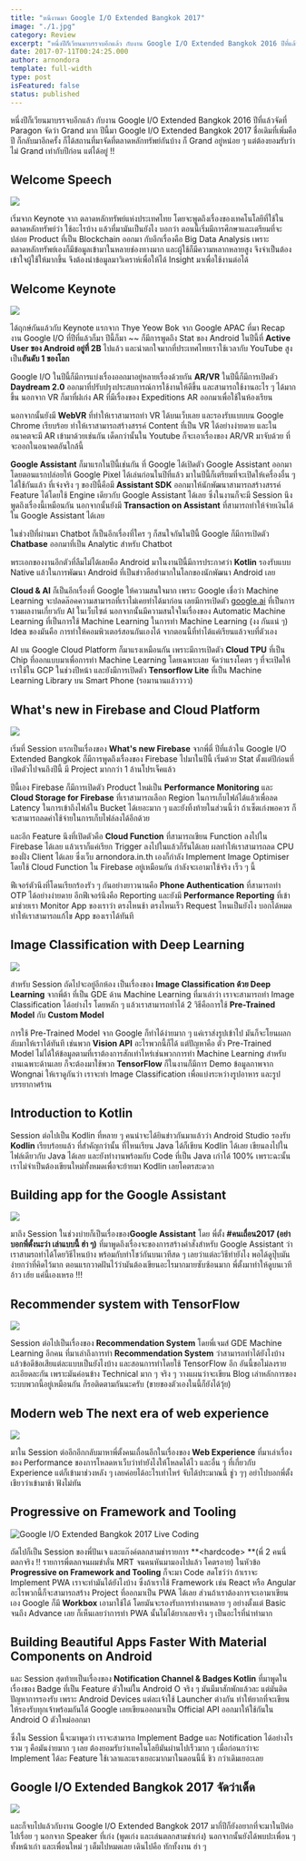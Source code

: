 ```yaml
---
title: "หนีงานมา Google I/O Extended Bangkok 2017"
image: "./1.jpg"
category: Review
excerpt: "หนึ่งปีก็เวียนมาบรรจบอีกแล้ว กับงาน Google I/O Extended Bangkok 2016 ปีที่แล้วจัดที่ Paragon จัดว่า Grand มาก ปีนี้มา Google I/O Extended Bangkok 2017 ชื่อเดิมที่เพิ่มคือ ปี ก็กลับมาอีกครั้ง"
date: 2017-07-11T00:24:25.000
author: arnondora
template: full-width
type: post
isFeatured: false
status: published
---
```


หนึ่งปีก็เวียนมาบรรจบอีกแล้ว กับงาน Google I/O Extended Bangkok 2016 ปีที่แล้วจัดที่ Paragon จัดว่า Grand มาก ปีนี้มา Google I/O Extended Bangkok 2017 ชื่อเดิมที่เพิ่มคือ ปี ก็กลับมาอีกครั้ง ก็ได้สถานที่มาจัดที่ตลาดหลักทรัพย์กันบ้าง ก็ Grand อยู่หน่อย ๆ แต่ต้องยอมรับว่า ไม่ Grand เท่ากับปีก่อน แต่ได้อยู่ !!

## Welcome Speech
![](./googleioextended2017-3.jpg)

เริ่มจาก Keynote จาก ตลาดหลักทรัพย์แห่งประเทศไทย โดยจะพูดถึงเรื่องของเทคโนโลยีที่ใช้ในตลาดหลักทรัพย์ว่า ใช้อะไรบ้าง แล้วที่มามันเป็นยังไง บอกว่า ตอนนี้เริ่มมีการศึกษาและเตรียมที่จะปล่อย Product ที่เป็น Blockchain ออกมา กับอีกเรื่องคือ Big Data Analysis เพราะตลาดหลักทรัพย์เองก็มีข้อมูลเข้ามาในหลายช่องทางมาก และผู้ใช้ก็มีความหลากหลายสูง จึงจำเป็นต้องเข้าใจผู้ใช้ให้มากขึ้น จึงต้องนำข้อมูลมาวิเคราห์เพื่อให้ได้ Insight มาเพื่อใช้งานต่อได้

## Welcome Keynote
![](./googleioextended2017-4.jpg)

ได้ฤกษ์กันแล้วกับ Keynote แรกจาก Thye Yeow Bok จาก Google APAC ที่มา Recap งาน Google I/O ที่ปีที่แล้วก็มา ปีนี้ก็มา ~~ ก็มีการพูดถึง Stat ของ Android ในปีนี้ที่ **Active User ของ Android อยู่ที่ 2B** ไปแล้ว และน่าตกใจมากที่ประเทศไทยเราใช้เวลากับ YouTube สูงเป็น**อันดับ 1 ของโลก**

Google I/O ในปีนี้ก็มีการแบ่งเรื่องออกมาอยู่หลายเรื่องด้วยกัน **AR/VR** ในปีนี้ก็มีการเปิดตัว **Daydream 2.0** ออกมาที่ปรับปรุงประสบการณ์การใช้งานให้ดีขึ้น และสามารถใช้งานอะไร ๆ ได้มากขึ้น นอกจาก VR ก็มาที่ฝเก่ง AR ที่มีเรื่องของ Expeditions AR ออกมาเพื่อใช้ในห้องเรียน

นอกจากนั้นยังมี **WebVR** ที่ทำให้เราสามารถทำ VR ได้บนเว็บเลย และรองรับแบบบน Google Chrome เรียบร้อย ทำให้เราสามารถสร้างสรรค์ Content ที่เป็น VR ได้อย่างง่ายดาย และในอนาคตจะมี AR เข้ามาด้วยเช่นกัน เด็ดกว่านั้นใน Youtube ก็จะเอาเรื่องของ AR/VR มาจับด้วย ที่จะออกในอนาคตอันใกล้นี้

**Google Assistant** ก็มาแรกในปีนี้เช่นกัน ที่ Google ได้เปิดตัว Google Assistant ออกมา โดยตอนแรกปล่อยให้ Google Pixel ได้เล่นก่อนในปีที่แล้ว มาในปีนี้ก็เตรียมที่จะเปิดให้เครื่องอื่น ๆ ได้ใช้กันแล้ว ที่เจ๋งจริง ๆ ของปีนี้คือมี **Assistant SDK** ออกมาให้นักพัฒนาสามารถสร้างสรรค์ Feature ได้โดยใช้ Engine เดียวกับ Google Assistant ได้เลย ซึ่งในงานก็จะมี Session นึงพูดถึงเรื่องนี้เหมือนกัน นอกจากนั้นยังมี **Transaction on Assistant** ที่สามารถทำให้จ่ายเงินได้ใน Google Assistant ได้เลย

ในช่วงปีที่ผ่านมา Chatbot ก็เป็นอีกเรื่องที่ใคร ๆ ก็สนใจกันในปีนี้ Google ก็มีการเปิดตัว **Chatbase** ออกมาที่เป็น Analytic สำหรับ Chatbot

พระเอกของงานอีกตัวที่ลืมไม่ได้เลยคือ Android มาในงานปีนี้มีการประกาศว่า **Kotlin** รองรับแบบ Native แล้วในการพัฒนา Android ที่เป็นข่าวฮือฮ่ามากในโลกของนักพัฒนา Android เลย

**Cloud & AI** ก็เป็นอีกเรื่องที่ Google ให้ความสนใจมาก เพราะ Google เชื่อว่า Machine Learning จะปลดล๊อคความสามารถที่เราไม่เคยทำได้มาก่อน เลยมีการเปิดตัว [google.ai][2] ที่เป็นการรวมผลงานเกี่ยวกับ AI ในเว็บไซต์ นอกจากนั้นมีความสนใจในเรื่องของ Automatic Machine Learning ที่เป็นการใช้ Machine Learning ในการทำ Machine Learning (งง กันแน่ ๆ) Idea ของมันคือ การทำให้คอมพิวเตอร์สอนกันเองได้ จากตอนนี้ที่ทำได้แค่เรียนแล้วจบที่ตัวเอง

AI บน Google Cloud Platform ก็มาแรงเหมือนกัน เพราะมีการเปิดตัว **Cloud TPU** ที่เป็น Chip ที่ออกแบบมาเพื่อการทำ Machine Learning โดยเฉพาะเลย จัดว่าแรงโคตร ๆ ที่จะเปิดให้เราใช้ใน GCP ในช่วงปีหน้า และยังมีการเปิดตัว **Tensorflow Lite** ที่เป็น Machine Learning Library บน Smart Phone (รอมานานแล้วววว)

## What's new in Firebase and Cloud Platform

![](./googleioextended2017-5.jpg)

เริ่มที่ Session แรกเป็นเรื่องของ **What's new Firebase** จากพี่ตี๋ ปีที่แล้วใน Google I/O Extended Bangkok ก็มีการพูดถึงเรื่องของ Firebase ไปมาในปีนี้ เริ่มด้วย Stat ตั้งแต่ปีก่อนที่เปิดตัวไปจนถึงปีนี้ มี Project มากกว่า 1 ล้านโปรเจ็คแล้ว

ปีนี้เอง Firebase ก็มีการเปิดตัว Product ใหม่เป็น **Performance Monitoring** และ **Cloud Storage for Firebase** ที่เราสามารถเลือก Region ในการเก็บไฟล์ได้แล้วเพื่อลด Latency ในการเข้าถึงไฟล์ใน Bucket ได้เยอะมาก ๆ และยังทิ้งท้ายในส่วนนี้ว่า ถ้าเซ็ตเก่งพอควร ก็จะสามารถลดค่าใช้จ่ายในการเก็บไฟล์ลงได้อีกด้วย

และอีก Feature นึงที่เปิดตัวคือ **Cloud Function** ที่สามารถเขียน Function ลงไปใน Firebase ได้เลย แล้วเราก็แค่เรียก Trigger ลงไปในแล้วก็รันได้เลย ผลทำให้เราสามารถลด CPU ของฝั่ง Client ได้เลย ซึ่งเว็บ arnondora.in.th เองก็กำลัง Implement Image Optimiser โดยใช้ Cloud Function ใน Firebase อยู่เหมือนกัน กำลังจะเอามาใช้จริง เร็ว ๆ นี้

ฟีเจอร์ตัวนึงที่โดนเรียกร้องรัว ๆ กันอย่างยาวนานคือ **Phone Authentication** ที่สามารถทำ OTP ได้อย่างง่ายดาย อีกฟีเจอร์นึงคือ Reporting และยังมี **Performance Reporting** ที่เข้ามาช่วยเรา Monitor App ของเราว่า ตรงไหนช้า ตรงไหนเร็ว Request ไหนเป็นยังไง บอกได้หมด ทำให้เราสามารถแก้ไข App ของเราได้ทันที

## Image Classification with Deep Learning

![](./googleioextended2017-6.jpg)

สำหรับ Session ถัดไปจะอยู่อีกห้อง เป็นเรื่องของ **Image Classification ด้วย Deep Learning** จากพี่ต้า ที่เป็น GDE ด้าน Machine Learning ที่มาเล่าว่า เราจะสามารถทำ Image Classification ได้อย่างไร โดยหลัก ๆ แล้วเราสามารถทำได้ 2 วิธีคือการใช้ **Pre-Trained Model** กับ **Custom Model**

การใช้ Pre-Trained Model จาก Google ก็ทำได้ง่ายมาก ๆ แค่เราส่งรูปเข้าไป มันก็จะโยนผลกลับมาให้เราได้ทันที เช่นพวก **Vision API** อะไรพวกนี้ก็ได้ แต่ปัญหาคือ ตัว Pre-Trained Model ไม่ได้ให้ข้อมูลตามที่เราต้องการสักเท่าไหร่เช่นพวกการทำ Machine Learning สำหรับงานเฉพาะด้านเลย ก็จะต้องมาใช้พวก **TensorFlow** ก็ในงานก็มีการ Demo ข้อมูลภาพจาก Wongnai ให้เราดูกันว่า เราจะทำ Image Classification เพื่อแบ่งระหว่างรูปอาหาร และรูปบรรยากาศร้าน

## Introduction to Kotlin
Session ต่อไปเป็น Kodlin ที่หลาย ๆ คนน่าจะได้ยินข่าวกันมาแล้วว่า Android Studio รองรับ **Kodlin** เรียบร้อยแล้ว ที่สำคัญกว่านั้น ที่ไหนเรียน Java ได้ก็เขียน Kodlin ได้เลย เขียนลงไปในไฟล์เดียวกับ Java ได้เลย และยังทำงานพร้อมกับ Code ที่เป็น Java เก่าได้ 100% เพราะฉะนั้นเราไม่จำเป็นต้องเขียนใหม่ทั้งหมดเพื่อจะย้ายมา Kodlin เลยโคตรสะดวก

## Building app for the Google Assistant

![](./googleioextended2017-7.jpg)

มาถึง Session ในช่วงบ่ายก็เป็นเรื่องของ**Google Assistant** โดย พี่ตั้ง **\#คนเถื่อน2017 (อย่าบอกพี่ตั้งนะว่า เล่าแบบนี้ ฮ่า ๆ)** ที่มาพูดถึงเรื่องจะของการสร้างคำสั่งสำหรับ Google Assistant ว่าเราสามรถทำได้โดยวิธีไหนบ้าง พร้อมกับทำโชว์กันบนเวทีสด ๆ เลยว่าแต่ละวิธีทำยังไง พอได้ดูปุ๊บมันง่ายกว่าที่คิดไว้มาก ตอนแรกวาดฝันไว้ว่ามันต้องเขียนอะไรมากมายซับซ้อนมาก พี่ตั้งมาทำให้ดูบนเวที อ้าว เฮ้ย แค่นี้เองเหรอ !!!

## Recommender system with TensorFlow

![](./googleioextended2017-8.jpg)

Session ต่อไปเป็นเรื่องของ **Recommendation System** โดยพี่เจมส์ GDE Machine Learning อีกคน ที่มาเล่าถึงการทำ **Recommendation System** ว่าสามารถทำได้ยังไงบ้าง แล้วข้อดีข้อเสียแต่ละแบบเป็นยังไงบ้าง และสอนการทำโดยใช้ TensorFlow อีก อันนี้ขอไม่ลงรายละเอียดละกัน เพราะมันค่อนข้าง Technical มาก ๆ จริง ๆ วางแผนว่าจะเขียน Blog เล่าหลักการของระบบพวกนี้อยู่เหมือนกัน ก็รอติดตามกันนะครับ (ขายของตัวเองในนี้ก็ยังได้วุ้ย)

## Modern web The next era of web experience
![](./googleioextended2017-9.jpg)

มาใน Session ต่ออีกอีกกลับมาหาพี่ตั้งคนเถื่อนอีกในเรื่องของ **Web Experience** ที่มาเล่าเรื่องของ Performance ของการโหลดหาเว็บว่าทำยังไงให้โหลดได้ไว และอื่น ๆ ที่เกี่ยวกับ Experience แต่ก็เข้ามาช่วงหลัง ๆ เลยค่อยได้อะไรเท่าไหร่ จับได้ประมาณนี้ ชู่ว ๆๆ อย่าไปบอกพี่ตั้งเชียวว่าเข้ามาช้า ฟังไม่ทัน

## Progressive on Framework and Tooling
![Google I/O Extended Bangkok 2017 Live Coding](./googleioextended2017-10.jpg)

ถัดไปก็เป็น Session ของพี่ปันเจ และแก๊งค์ตลกสามช่ารายการ **<hardcode\> **(พี่ 2 คนนี่ตลกจริง !! รายการพี่ตลกจนผมขำลั่น MRT จนคนหันมามองไปแล้ว โคตรอาย) ในหัวข้อ **Progressive on Framework and Tooling** ก็จะมา Code สดโชว์ว่า ถ้าเราจะ Implement PWA เราจะทำมันได้ยังไงบ้าง ซึ่งถ้าเราใช้ Framework เช่น React หรือ Angular อะไรพวกนี้ก็จะสามารถสร้าง Project ที่ออกมาเป็น PWA ได้เลย ส่วนถ้าเราต้องการจะเอามาเขียนเอง Google ก็มี **Workbox** เอามาใช้ได้ โดยมันจะรองรับการทำงานหลาย ๆ อย่างตั้งแต่ Basic จนถึง Advance เลย ก็เห็นเลยว่าการทำ PWA นั้นไม่ได้ยากเลยจริง ๆ เป็นอะไรที่น่าทำมาก

## Building Beautiful Apps Faster With Material Components on Android
และ Session สุดท้ายเป็นเรื่องของ **Notification Channel & Badges Kotlin** ที่มาพูดในเรื่องของ Badge ที่เป็น Feature ตัวใหม่ใน Android O จริง ๆ มันมีมาสักพักแล้วละ แต่มันติดปัญหาการรองรับ เพราะ Android Devices แต่ละเจ้าใช้ Launcher ต่างกัน ทำให้ยากที่จะเขียนให้รองรับทุกเจ้าพร้อมกันได้ Google เลยเขียนออกมาเป็น Official API ออกมาให้ใช้กันใน Android O ตัวใหม่ออกมา

ซึ่งใน Session นี้จะมาพูดว่า เราจะสามารถ Implement Badge และ Notification ได้อย่างไร รวม ๆ คือมันง่ายมาก ๆ เลย ต้องยอมรับว่าเทคโนโลยีมันผ่านไปเร็วมาก ๆ เมื่อก่อนกว่าจะ Implement ได้ละ Feature ใช้เวลาและแรงเยอะมากมาในตอนนี้นี่ ชิว กว่าเดิมเยอะเลย

## Google I/O Extended Bangkok 2017 จัดว่าเด็ด

![](./2-e1499699007750.jpg)

และก็จบไปแล้วกับงาน Google I/O Extended Bangkok 2017 มากี่ปีก็ยังอยากที่จะมาในปีต่อไปเรื่อย ๆ นอกจาก Speaker ที่เก่ง (พูดเก่ง และเล่นตลกสามช่าเก่ง) นอกจากนั้นยังได้พบปะเพื่อน ๆ ทั้งหน้าเก่า และเพื่อนใหม่ ๆ เต็มไปหมดเลย เดินไปคือ ทักทั้งงาน ฮ่า ๆ

[2]: https://www.google.ai
